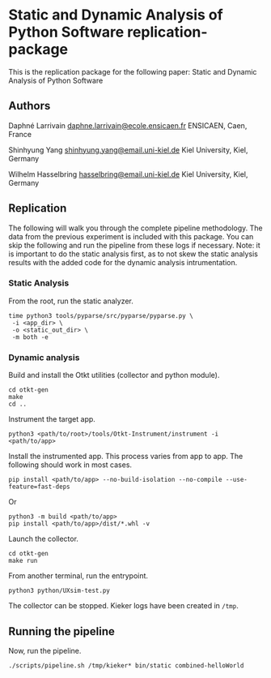 # Static and Dynamic Analysis of Python Software replication-package

This is the replication package for the following paper:
Static and Dynamic Analysis of Python Software

## Authors

Daphné Larrivain
<daphne.larrivain@ecole.ensicaen.fr>
ENSICAEN, Caen, France

Shinhyung Yang
<shinhyung.yang@email.uni-kiel.de>
Kiel University, Kiel, Germany

Wilhelm Hasselbring
<hasselbring@email.uni-kiel.de>
Kiel University, Kiel, Germany

## Replication

The following will walk you through the complete pipeline methodology. The data from the previous experiment is included with this package.
You can skip the following and run the pipeline from these logs if necessary.
Note: it is important to do the static analysis first, as to not skew the static analysis results with the added code for the dynamic analysis intrumentation.

### Static Analysis

From the root, run the static analyzer.
```
time python3 tools/pyparse/src/pyparse/pyparse.py \
 -i <app_dir> \
 -o <static_out_dir> \
 -m both -e
```

### Dynamic analysis

Build and install the Otkt utilities (collector and python module).
```
cd otkt-gen
make
cd ..
```

Instrument the target app. 
```
python3 <path/to/root>/tools/Otkt-Instrument/instrument -i <path/to/app>
```

Install the instrumented app. This process varies from app to app. The following should work in most cases.
```
pip install <path/to/app> --no-build-isolation --no-compile --use-feature=fast-deps
```
Or

```
python3 -m build <path/to/app>
pip install <path/to/app>/dist/*.whl -v
```

Launch the collector.
```
cd otkt-gen
make run
```

From another terminal, run the entrypoint.
```
python3 python/UXsim-test.py
```
The collector can be stopped. Kieker logs have been created in `/tmp`.

## Running the pipeline

Now, run the pipeline.
```
./scripts/pipeline.sh /tmp/kieker* bin/static combined-helloWorld
```

